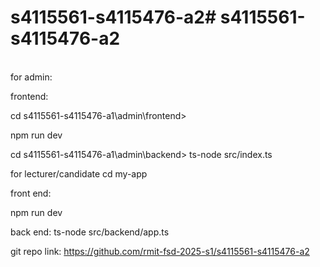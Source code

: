 # s4115561-s4115476-a2#   s4115561 - s4115476 - a2 
 

<br>for admin:<br>

frontend:

cd s4115561-s4115476-a1\admin\frontend>

npm run dev

cd s4115561-s4115476-a1\admin\backend>
ts-node src/index.ts


for lecturer/candidate
cd my-app

front end:

npm run dev

back end:
ts-node src/backend/app.ts

git repo link: https://github.com/rmit-fsd-2025-s1/s4115561-s4115476-a2
